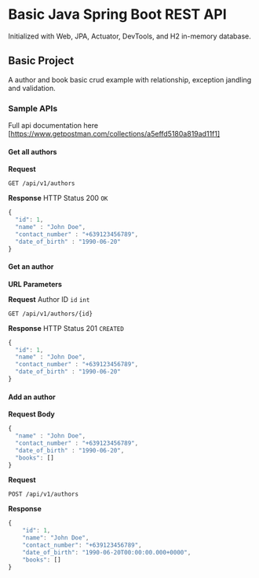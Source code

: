 # Basic Java Spring Boot REST API
Initialized with Web, JPA, Actuator, DevTools, and H2 in-memory database.

## Basic Project
A author and book basic crud example with relationship, exception jandling and validation.

### Sample APIs
Full api documentation here [https://www.getpostman.com/collections/a5effd5180a819ad11f1]
#### Get all authors
**Request**
```https
GET /api/v1/authors
```
**Response**
HTTP Status 200 `OK`
```javascript
{
  "id": 1,
  "name" : "John Doe",
  "contact_number" : "+639123456789",
  "date_of_birth" : "1990-06-20"
}
```

#### Get an author

**URL Parameters**

**Request**
Author ID `id` `int`

```https
GET /api/v1/authors/{id}
```
**Response**
HTTP Status 201 `CREATED`
```javascript
{
  "id": 1,
  "name" : "John Doe",
  "contact_number" : "+639123456789",
  "date_of_birth" : "1990-06-20"
}
```
#### Add an author
**Request Body**
```javascript
{
  "name" : "John Doe",
  "contact_number" : "+639123456789",
  "date_of_birth" : "1990-06-20",
  "books": []
}
```
**Request**
```https
POST /api/v1/authors
```
**Response**
```javascript
{
    "id": 1,
    "name": "John Doe",
    "contact_number": "+639123456789",
    "date_of_birth": "1990-06-20T00:00:00.000+0000",
    "books": []
}
```

